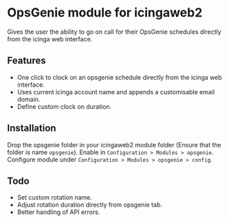 # OpsGenie module for icingaweb2
Gives the user the ability to go on call for their OpsGenie schedules directly from the icinga web interface.

## Features
 - One click to clock on an opsgenie schedule directly from the icinga web interface.
 - Uses current icinga account name and appends a customisable email domain.
 - Define custom clock on duration.

## Installation
Drop the opsgenie folder in your icingaweb2 module folder (Ensure that the folder is name `opsgenie`). 
Enable in `Configuration > Modules > opsgenie`.
Configure module under `Configuration > Modules > opsgenie > config`.

## Todo
 - Set custom rotation name.
 - Adjust rotation duration directly from opsgenie tab.
 - Better handling of API errors.
